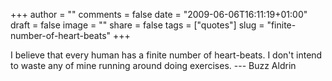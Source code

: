 +++
author = ""
comments = false
date = "2009-06-06T16:11:19+01:00"
draft = false
image = ""
share = false
tags = ["quotes"]
slug = "finite-number-of-heart-beats"
+++

I believe that every human has a finite number of heart-beats. I don't intend
to waste any of mine running around doing exercises. --- Buzz Aldrin
